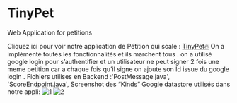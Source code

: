 
# TinyPet
Web Application for petitions

Cliquez ici pour voir notre application de Pétition qui scale : [TinyPet🔥](https://tinypet-404621.nw.r.appspot.com/) 
On a implémenté toutes les fonctionnalités et ils marchent tous . on a utilisé google login pour s’authentifier et un utilisateur ne peut signer 2 fois une meme petition car a chaque fois qu’il signe on ajoute son Id issue du google login .
Fichiers utilises en Backend :'PostMessage.java', 'ScoreEndpoint.java',
Screenshot des “Kinds” Google datastore utilisés dans notre appli:
![1](https://github.com/LahadMbacke/tinypet/assets/65819698/fb5ab929-ef5e-40f6-bf86-92d349c30dfd)
![2](https://github.com/LahadMbacke/tinypet/assets/65819698/fd111d7f-e7bf-457e-a561-9c2a6f139263)


